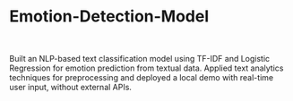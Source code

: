 <h1> Emotion-Detection-Model </h1>
<br>
<p> Built an NLP-based text classification model using TF-IDF and Logistic Regression for emotion prediction from textual data. Applied text analytics techniques for preprocessing and deployed a local demo with real-time user input, without external APIs.</p>
